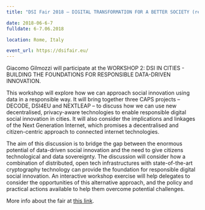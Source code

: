 ```yaml
---
title: "DSI Fair 2018 – DIGITAL TRANSFORMATION FOR A BETTER SOCIETY (registration now open!)"

date: 2018-06-6-7
fulldate: 6-7.06.2018

location: Rome, Italy

event_url: https://dsifair.eu/
---
```

Giacomo Gilmozzi will participate at the WORKSHOP 2: DSI IN CITIES - BUILDING THE FOUNDATIONS FOR RESPONSIBLE DATA-DRIVEN INNOVATION. 

This workshop will explore how we can approach social innovation using data in a responsible way. It will bring together three CAPS projects – DECODE, DSI4EU and NEXTLEAP – to discuss how we can use new decentralised, privacy-aware technologies to enable responsible digital social innovation in cities. It will also consider the implications and linkages of the Next Generation Internet, which promises a decentralised and citizen-centric approach to connected internet technologies.

The aim of this discussion is to bridge the gap between the enormous potential of data-driven social innovation and the need to give citizens technological and data sovereignty. 
The discussion will consider how a combination of distributed, open tech infrastructures with state-of-the-art cryptography technology can provide the foundation for responsible digital social innovation. An interactive workshop exercise will help delegates to consider the opportunities of this alternative approach, and the policy and practical actions available to help them overcome potential challenges.

More info about the fair at [this link](https://dsifair.eu/).